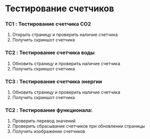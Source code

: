 # Тестирование счетчиков
### TC1 : Тестирование счетчика CO2
1. Открыть страницу и проверить наличие счетчика
2. Получить скриншот счетчика
### TC2 : Тестирование счетчика воды
1. Обновить страницу и проверить наличие счетчика
2. Получить скриншот счетчика
### TC3 : Тестирование счетчика энергии
1. Обновить страницу и проверить наличие счетчика
2. Получить скриншот счетчика
### TC2 : Тестирование функционала:
1. Проверить перевод значений
2. Проверить сбрасывание счетчиков при обновлении страницы
3. Получить изображение счетчиков

